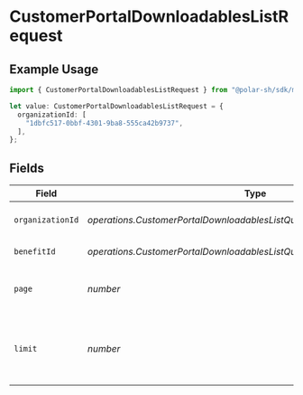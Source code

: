 # CustomerPortalDownloadablesListRequest

## Example Usage

```typescript
import { CustomerPortalDownloadablesListRequest } from "@polar-sh/sdk/models/operations/customerportaldownloadableslist.js";

let value: CustomerPortalDownloadablesListRequest = {
  organizationId: [
    "1dbfc517-0bbf-4301-9ba8-555ca42b9737",
  ],
};
```

## Fields

| Field                                                                      | Type                                                                       | Required                                                                   | Description                                                                |
| -------------------------------------------------------------------------- | -------------------------------------------------------------------------- | -------------------------------------------------------------------------- | -------------------------------------------------------------------------- |
| `organizationId`                                                           | *operations.CustomerPortalDownloadablesListQueryParamOrganizationIDFilter* | :heavy_minus_sign:                                                         | Filter by organization ID.                                                 |
| `benefitId`                                                                | *operations.CustomerPortalDownloadablesListQueryParamBenefitIDFilter*      | :heavy_minus_sign:                                                         | Filter by benefit ID.                                                      |
| `page`                                                                     | *number*                                                                   | :heavy_minus_sign:                                                         | Page number, defaults to 1.                                                |
| `limit`                                                                    | *number*                                                                   | :heavy_minus_sign:                                                         | Size of a page, defaults to 10. Maximum is 100.                            |